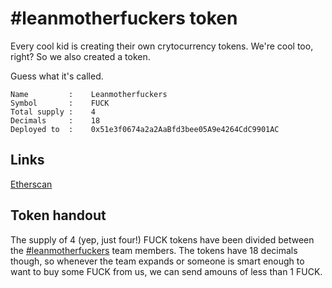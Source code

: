 # #leanmotherfuckers token

Every cool kid is creating their own crytocurrency tokens.
We're cool too, right? So we also created a token.

Guess what it's called.

```text
Name         :    Leanmotherfuckers
Symbol       :    FUCK
Total supply :    4
Decimals     :    18
Deployed to  :    0x51e3f0674a2a2AaBfd3bee05A9e4264CdC9901AC
```

## Links

[Etherscan](https://etherscan.io/token/0x168296bb09e24a88805cb9c33356536b980d3fc5)


## Token handout

The supply of 4 (yep, just four!) FUCK tokens have been divided between
the [#leanmotherfuckers](https://leanmotherfuckers.com) team members. The
tokens have 18 decimals though, so whenever the team expands or someone is
smart enough to want to buy some FUCK from us, we can send amouns of less
than 1 FUCK.
